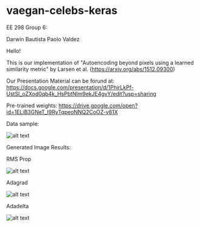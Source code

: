 # vaegan-celebs-keras
EE 298 Group 6:


Darwin Bautista
Paolo Valdez

Hello!

This is our implementation of "Autoencoding beyond pixels using a learned similarity metric" by Larsen et al. (https://arxiv.org/abs/1512.09300)

Our Presentation Material can be forund at: 
https://docs.google.com/presentation/d/1PhjrLkPf-UstSI_oZXod0qb4k_HsPbtNlm9ekJE4gvY/edit?usp=sharing

Pre-trained weights:
https://drive.google.com/open?id=1ELiB3GNeT_I9RyTqpeoNNQ2CoOZ-v81X

Data sample:

![alt text](https://github.com/baudm/vaegan-celebs-keras/blob/master/celebA_sample_dataset.jpg "Logo Title Text 1")



Generated Image Results:

RMS Prop








![alt text](https://github.com/baudm/vaegan-celebs-keras/blob/master/RMSprop.gif "Logo Title Text 1")


Adagrad








![alt text](https://github.com/baudm/vaegan-celebs-keras/blob/master/Adagrad.gif "Logo Title Text 1")


Adadelta








![alt text](https://github.com/baudm/vaegan-celebs-keras/blob/master/Adadelta.gif "Logo Title Text 1")


